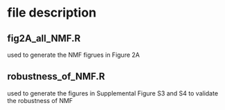 # file description

## fig2A_all_NMF.R
used to generate the NMF figrues in Figure 2A

## robustness_of_NMF.R
used to generate the figures in Supplemental Figure S3 and S4 to validate the robustness of NMF
